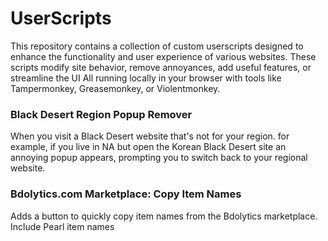 # UserScripts
This repository contains a collection of custom userscripts designed to enhance the functionality and user experience of various websites. These scripts modify site behavior, remove annoyances, add useful features, or streamline the UI
All running locally in your browser with tools like Tampermonkey, Greasemonkey, or Violentmonkey.

###  Black Desert Region Popup Remover
When you visit a Black Desert website that's not for your region. for example, if you live in NA but open the Korean Black Desert site an annoying popup appears, prompting you to switch back to your regional website.

###  Bdolytics.com Marketplace: Copy Item Names
Adds a button to quickly copy item names from the Bdolytics marketplace. Include Pearl item names
